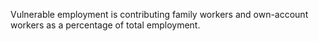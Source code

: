 Vulnerable employment is contributing family workers and own-account workers as a percentage of total employment.